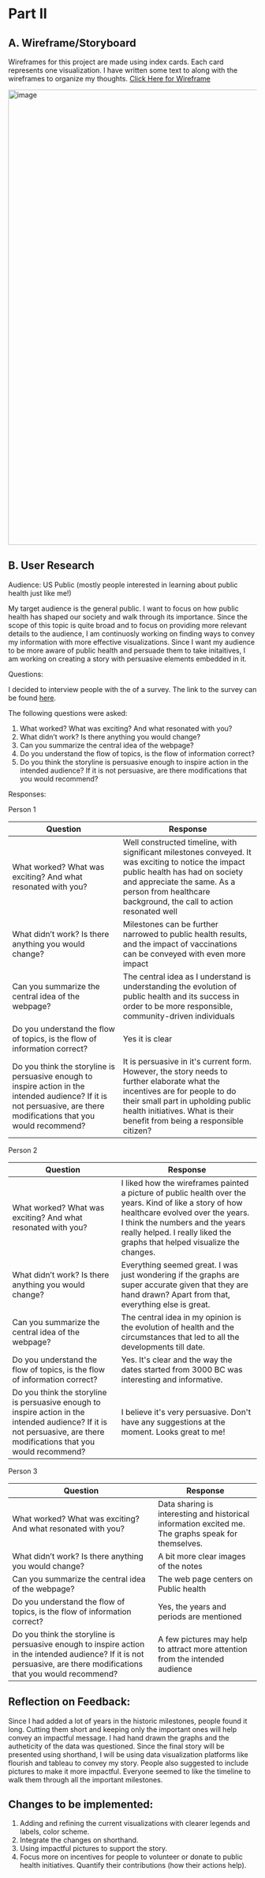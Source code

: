 # Part II

## A. Wireframe/Storyboard

Wireframes for this project are made using index cards. Each card represents one visualization. I have written some text to along with the wireframes to organize my thoughts. [Click Here for Wireframe](https://docs.google.com/document/d/15x_DpKNcZggqeoSwNl5UowF1iA0ttP4sbC-LIaCVlU4/edit?usp=sharing)

<img width="922" alt="image" src="https://user-images.githubusercontent.com/113000842/193974060-44498263-8163-4671-b5e8-5088c94c2496.png">

## B. User Research

Audience: US Public (mostly people interested in learning about public health just like me!)

My target audience is the general public. I want to focus on how public health has shaped our society and walk through its importance. Since the scope of this topic is quite broad and to focus on providing more relevant details to the audience, I am continuosly working on finding ways to convey my information with more effective visualizations. Since I want my audience to be more aware of public health and persuade them to take initaitives, I am working on creating a story with persuasive elements embedded in it. 

Questions:

I decided to interview people with the of a survey. The link to the survey can be found [here](https://forms.gle/zr7431WxJ6cd5iRr5). 

The following questions were asked:

1. What worked? What was exciting? And what resonated with you?
2. What didn’t work? Is there anything you would change? 
3. Can you summarize the central idea of the webpage?
4. Do you understand the flow of topics, is the flow of information correct?
5. Do you think the storyline is persuasive enough to inspire action in the intended audience? If it is not persuasive, are there modifications that you would recommend?

Responses:

Person 1

| Question     | Response |
| ------------ | -------------| 
| What worked? What was exciting? And what resonated with you? | Well constructed timeline, with significant milestones conveyed. It was exciting to notice the impact public health has had on society and appreciate the same. As a person from healthcare background, the call to action resonated well |
| What didn’t work? Is there anything you would change? | Milestones can be further narrowed to public health results, and the impact of vaccinations can be conveyed with even more impact |
| Can you summarize the central idea of the webpage?  | The central idea as I understand is understanding the evolution of public health and its success in order to be more responsible, community-driven individuals |
| Do you understand the flow of topics, is the flow of information correct? | Yes it is clear |
| Do you think the storyline is persuasive enough to inspire action in the intended audience? If it is not persuasive, are there modifications that you would recommend? | It is persuasive in it's current form. However, the story needs to further elaborate what the incentives are for people to do their small part in upholding public health initiatives. What is their benefit from being a responsible citizen? |

Person 2

| Question     | Response |
| ------------ | ------------- |
| What worked? What was exciting? And what resonated with you? | I liked how the wireframes painted a picture of public health over the years. Kind of like a story of how healthcare evolved over the years. I think the numbers and the years really helped. I really liked the graphs that helped visualize the changes. |
| What didn’t work? Is there anything you would change? | Everything seemed great. I was just wondering if the graphs are super accurate given that they are hand drawn? Apart from that, everything else is great. |
| Can you summarize the central idea of the webpage?  | The central idea in my opinion is the evolution of health and the circumstances that led to all the developments till date. |
| Do you understand the flow of topics, is the flow of information correct? | Yes. It's clear and the way the dates started from 3000 BC was interesting and informative. |
| Do you think the storyline is persuasive enough to inspire action in the intended audience? If it is not persuasive, are there modifications that you would recommend? | I believe it's very persuasive. Don't have any suggestions at the moment. Looks great to me! |

Person 3

| Question     | Response |
| ------------ | ------------- |
| What worked? What was exciting? And what resonated with you? | Data sharing is interesting and historical information excited me. The graphs speak for themselves. |
| What didn’t work? Is there anything you would change? | A bit more clear images of the notes |
| Can you summarize the central idea of the webpage?  | The web page centers on Public health |
| Do you understand the flow of topics, is the flow of information correct? | Yes, the years and periods are mentioned |
| Do you think the storyline is persuasive enough to inspire action in the intended audience? If it is not persuasive, are there modifications that you would recommend? | A few pictures may help to attract more attention from the intended audience |



## Reflection on Feedback: 
Since I had added a lot of years in the historic milestones, people found it long. Cutting them short and keeping only the important ones will help convey an impactful message. I had hand drawn the graphs and the autheticity of the data was questioned. Since the final story will be presented using shorthand, I will be using data visualization platforms like flourish and tableau to convey my story. People also suggested to include pictures to make it more impactful. Everyone seemed to like the timeline to walk them through all the important milestones. 

## Changes to be implemented:
1. Adding and refining the current visualizations with clearer legends and labels, color scheme.
2. Integrate the changes on shorthand.
3. Using impactful pictures to support the story.
4. Focus more on incentives for people to volunteer or donate to public health initiatives. Quantify their contributions (how their actions help).

